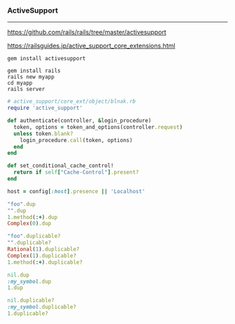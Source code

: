### ActiveSupport
---

https://github.com/rails/rails/tree/master/activesupport

https://railsguides.jp/active_support_core_extensions.html

```
gem install activesupport

gem install rails
rails new myapp
cd myapp
rails server
```

```ruby
# active_support/core_ext/object/blnak.rb
require 'active_support'

def authenticate(controller, &login_procedure)
  token, options = token_and_options(controller.request)
  unless token.blank?
    login_procedure.call(token, options)
  end
end

def set_conditional_cache_control!
  return if self["Cache-Control"].present?
end

host = config[:host].presence || 'Localhost'

"foo".dup
"".dup
1.method(:+).dup
Complex(0).dup

"foo".duplicable?
"".duplicable?
Rational(1).duplicable?
Complex(1).duplicable?
1.method(:+).duplicable?

nil.dup
:my_symbol.dup
1.dup

nil.duplicable?
:my_symbol.duplicable?
1.duplicable?


```

```

```


